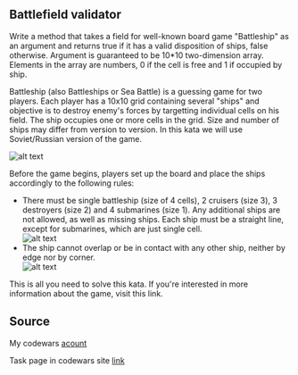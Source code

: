Battlefield validator
---


Write a method that takes a field for well-known board game "Battleship" as an argument and returns true if it has a valid disposition of ships, false otherwise. Argument is guaranteed to be 10*10 two-dimension array. Elements in the array are numbers, 0 if the cell is free and 1 if occupied by ship.

Battleship (also Battleships or Sea Battle) is a guessing game for two players. Each player has a 10x10 grid containing several "ships" and objective is to destroy enemy's forces by targetting individual cells on his field. The ship occupies one or more cells in the grid. Size and number of ships may differ from version to version. In this kata we will use Soviet/Russian version of the game.

![alt text](http://i.imgur.com/IWxeRBV.png)

Before the game begins, players set up the board and place the ships accordingly to the following rules:
- There must be single battleship (size of 4 cells), 2 cruisers (size 3), 3 destroyers (size 2) and 4 submarines (size 1). Any additional ships are not allowed, as well as missing ships.
Each ship must be a straight line, except for submarines, which are just single cell.  
![alt text](http://i.imgur.com/FleBpT9.png)
- The ship cannot overlap or be in contact with any other ship, neither by edge nor by corner.  
![alt text](http://i.imgur.com/MuLvnug.png)

This is all you need to solve this kata. If you're interested in more information about the game, visit this link.

Source
-
My codewars [acount](https://www.codewars.com/users/Deathsmell)

Task page in codewars site [link](https://www.codewars.com/kata/52bb6539a4cf1b12d90005b7) 